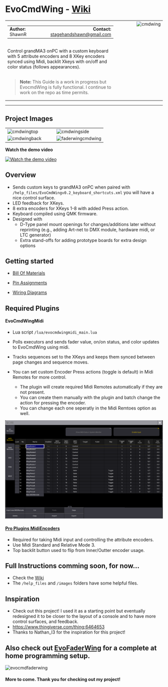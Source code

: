 # EvoCmdWing - [Wiki](https://github.com/stagehandshawn/EvoCmdWing/wiki)

<table width="100%">
  <tr>
    <td width="70%">
      <table width="100%">
        <tr>
          <td align="left">
            <strong>Author:</strong> ShawnR
          </td>
          <td align="right">
            <strong>Contact:</strong> <a href="mailto:stagehandshawn@gmail.com">stagehandshawn@gmail.com</a>
          </td>
        </tr>
      </table>
      <br>
      Control grandMA3 onPC with a custom keyboard with 5 attribute encoders and 8 XKey encoders synced using Midi, backlit Xkeys with on/off and color status (follows appearances).
      <br><br><blockquote>
        <strong>Note:</strong> This Guide is a work in progress but EvocmdWing is fully functional. I continue to work on the repo as time permits.
      </blockquote>
    </td>
    <td width="30%" align="right" valign="top">
      <img src="https://raw.githubusercontent.com/stagehandshawn/EvoCmdWing/main/images/v02built/evocmdwing_top1.png" alt="cmdwing" width="350">
    </td>
  </tr>
</table>

---
## Project Images

<table>
  <tr>
    <td width="50%">
      <img src="https://raw.githubusercontent.com/stagehandshawn/EvoCmdWing/main/images/v02built/evocmdwing_top2_right.png" alt="cmdwingtop" width="100%">
    </td>
    <td width="50%">
      <img src="https://raw.githubusercontent.com/stagehandshawn/EvoCmdWing/main/images/v02built/evocmdwing_side2.png" alt="cmdwingside" width="100%">
    </td>
  </tr>
  <tr>
    <td width="50%">
      <img src="https://raw.githubusercontent.com/stagehandshawn/EvoCmdWing/main/images/v02built/evocmdwing_back1.png" alt="cmdwingback" width="100%">
    </td>
    <td width="50%">
      <img src="https://raw.githubusercontent.com/stagehandshawn/EvoCmdWing/main/images/v02built/faderwing_cmdwing.png" alt="faderwingcmdwing" width="100%">
    </td>
  </tr>
</table>

**Watch the demo video**

[![Watch the demo video](https://img.youtube.com/vi/7ICJlkqCzxY/0.jpg)](https://www.youtube.com/watch?v=7ICJlkqCzxY)


## Overview
 - Sends custom keys to grandMA3 onPC when paired with `/help_files/EvoCmdWingv0.2_keyboard_shortcuts.xml` you will have a nice control surface.
 - LED feedback for XKeys.  
 - 8 extra encoders for XKeys 1-8 with added Press action. 
 - Keyboard compiled using QMK firmware.  
 - Designed with
   - D-Type panel mount openings for changes/additions later without reprinting (e.g., adding Art-net to DMX module, hardware midi, or LTC generator)
   - Extra stand-offs for adding prototype boards for extra design options

## Getting started
- [Bill Of Materials](https://github.com/stagehandshawn/EvoCmdWing/wiki/Bill-of-Materials)

- [Pin Assignments](https://github.com/stagehandshawn/EvoCmdWing/wiki/Pin-Assignments)

- [Wiring Diagrams](https://github.com/stagehandshawn/EvoCmdWing/wiki/Wiring-Diagrams)


## Required Plugins
#### EvoCmdWingMidi

- Lua script `/lua/evocmdwingmidi_main.lua`
- Polls executors and sends fader value, on/on status, and color updates to EvoCmdWing using midi.  
- Tracks sequences set to the XKeys and keeps them synced between page changes and sequence moves.  
- You can set custom Encoder Press actions (toggle is default) in Midi Remotes for more control.  

  - The plugin will create required Midi Remotes automatically if they are not present.  
  - You can create them manually with the plugin and batch change the action for pressing the encoder.  
  - You can change each one seperatly in the Midi Remtoes option as well.  

![midiRemotes](https://raw.githubusercontent.com/stagehandshawn/EvoCmdWing/main/help_files/XKey_MidiRemote_setup.png)


#### [Pro Plugins MidiEncoders](https://www.ma3-pro-plugins.com/midi-encoders)
 - Required for taking Midi input and controlling the attribute encoders.  
 - Use Midi Standard and Relative Mode 3.  
 - Top backlit button used to flip from Inner/Outter encoder usage.  


## Full Instructions comming soon, for now...
 - Check the [Wiki](https://github.com/stagehandshawn/EvoCmdWing/wiki)  
 - The `/help_files` and `/images` folders have some helpful files.  

## Inspiration
 - Check out this project! I used it as a starting point but eventually redesigned it to be closer to the layout of a console and to have more control surfaces, and feedback.
 - https://www.thingiverse.com/thing:6464653
 - Thanks to Nathan_I3 for the inspiration for this project!

## Also check out [EvoFaderWing](https://github.com/stagehandshawn/EvoFaderWing) for a complete at home programming setup.
![evocmdfaderwing](https://raw.githubusercontent.com/stagehandshawn/EvoCmdWing/main/images/v02built/faderwing_cmdwing.png)
#### More to come. Thank you for checking out my project!
